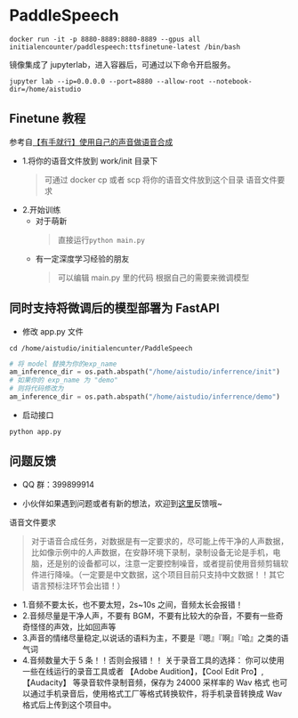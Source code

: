 # PaddleSpeech

```
docker run -it -p 8880-8889:8880-8889 --gpus all initialencounter/paddlespeech:ttsfinetune-latest /bin/bash
```

镜像集成了 jupyterlab，进入容器后，可通过以下命令开启服务。

```
jupyter lab --ip=0.0.0.0 --port=8880 --allow-root --notebook-dir=/home/aistudio
```

## Finetune 教程

参考自[【有手就行】使用自己的声音做语音合成](https://aistudio.baidu.com/aistudio/projectdetail/5003396)

- 1.将你的语音文件放到 work/init 目录下
  > 可通过 docker cp 或者 scp 将你的语音文件放到这个目录
  > 语音文件要求
- 2.开始训练
  - 对于萌新
    > 直接运行`python main.py`
  - 有一定深度学习经验的朋友
    > 可以编辑 main.py 里的代码
    > 根据自己的需要来微调模型

## 同时支持将微调后的模型部署为 FastAPI

- 修改 app.py 文件

```shell
cd /home/aistudio/initialencunter/PaddleSpeech
```

```python
# 将 model 替换为你的exp_name
am_inference_dir = os.path.abspath("/home/aistudio/inferrence/init")
# 如果你的 exp_name 为 "demo"
# 则将代码修改为
am_inference_dir = os.path.abspath("/home/aistudio/inferrence/demo")
```

- 启动接口

```shell
python app.py
```

## 问题反馈

- QQ 群：399899914

- 小伙伴如果遇到问题或者有新的想法，欢迎到[这里](https://github.com/initialencounter/mykoishi/issues)反馈哦~

语音文件要求

> 对于语音合成任务，对数据是有一定要求的，尽可能上传干净的人声数据，比如像示例中的人声数据，在安静环境下录制，录制设备无论是手机，电脑，还是别的设备都可以，注意一定要控制噪音，或者提前使用音频剪辑软件进行降噪。（一定要是中文数据，这个项目目前只支持中文数据！！其它语言预标注环节会出错！）

- 1.音频不要太长，也不要太短，2s~10s 之间，音频太长会报错！
- 2.音频尽量是干净人声，不要有 BGM，不要有比较大的杂音，不要有一些奇奇怪怪的声效，比如回声等
- 3.声音的情绪尽量稳定,以说话的语料为主，不要是『嗯』『啊』『哈』之类的语气词
- 4.音频数量大于 5 条！！否则会报错！！
  关于录音工具的选择：
  你可以使用一些在线运行的录音工具或者 【Adobe Audition】，【Cool Edit Pro】, 【Audacity】 等录音软件录制音频，保存为 24000 采样率的 Wav 格式
  也可以通过手机录音后，使用格式工厂等格式转换软件，将手机录音转换成 Wav 格式后上传到这个项目中。
